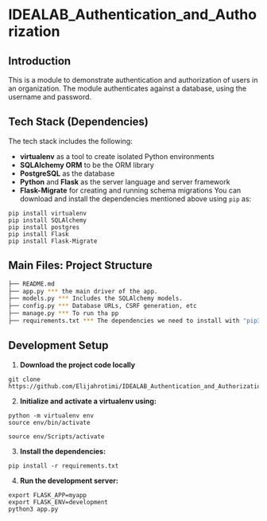 # IDEALAB_Authentication_and_Authorization

## Introduction

This is a module to demonstrate authentication and authorization of users in an organization.
The module authenticates against a database, using the username and password.

## Tech Stack (Dependencies)

The tech stack includes the following:
 * **virtualenv** as a tool to create isolated Python environments
 * **SQLAlchemy ORM** to be the ORM library
 * **PostgreSQL** as the database
 * **Python** and **Flask** as the server language and server framework
 * **Flask-Migrate** for creating and running schema migrations
You can download and install the dependencies mentioned above using `pip` as:
```
pip install virtualenv
pip install SQLAlchemy
pip install postgres
pip install Flask
pip install Flask-Migrate
```

## Main Files: Project Structure

  ```sh
  ├── README.md
  ├── app.py *** the main driver of the app. 
  ├── models.py *** Includes the SQLAlchemy models.
  ├── config.py *** Database URLs, CSRF generation, etc
  ├── manage.py *** To run tha pp
  ├── requirements.txt *** The dependencies we need to install with "pip3 install -r requirements.txt"
 
  ```

## Development Setup
1. **Download the project code locally**
```
git clone  https://github.com/Elijahrotimi/IDEALAB_Authentication_and_Authorization.git

```

2. **Initialize and activate a virtualenv using:**
```
python -m virtualenv env
source env/bin/activate
```

```
source env/Scripts/activate
```

3. **Install the dependencies:**
```
pip install -r requirements.txt
```

4. **Run the development server:**
```
export FLASK_APP=myapp
export FLASK_ENV=development
python3 app.py
```
